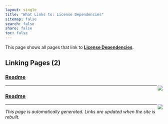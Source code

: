 ```yaml
---
layout: single
title: "What Links to: License Dependencies"
sitemap: false
search: false
share: false
toc: false
---
```


This page shows all pages that link to **[License Dependencies](/LICENSE-DEPENDENCIES/)**.

## Linking Pages (2)

### [Readme](/vendor/bundle/ruby/3.1.0/gems/nokogiri-1.16.5-arm64-darwin/README/)

<div><img src="https://nokogiri.org/images/nokogiri-serif-black.png" align="right"/></div>

---

### [Readme](/vendor/bundle/ruby/3.1.0/gems/nokogiri-1.18.9-arm64-darwin/README/)

<div><img src="https://nokogiri.org/images/nokogiri-serif-black.png" align="right"/></div>

---


*This page is automatically generated. Links are updated when the site is rebuilt.*
